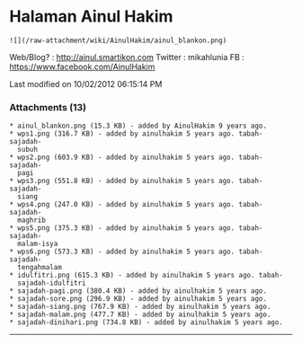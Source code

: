 # Halaman Ainul Hakim
`![](/raw-attachment/wiki/AinulHakim/ainul_blankon.png)`

Web/Blog? : ​http://ainul.smartikon.com
Twitter : mikahlunia
FB : ​https://www.facebook.com/AinulHakim

Last modified on 10/02/2012 06:15:14 PM

### Attachments (13)
    * ainul_blankon.png​ (15.3 KB) - added by AinulHakim 9 years ago.
    * wps1.png​ (316.7 KB) - added by ainulhakim 5 years ago. tabah-sajadah-
      subuh
    * wps2.png​ (603.9 KB) - added by ainulhakim 5 years ago. tabah-sajadah-
      pagi
    * wps3.png​ (551.8 KB) - added by ainulhakim 5 years ago. tabah-sajadah-
      siang
    * wps4.png​ (247.0 KB) - added by ainulhakim 5 years ago. tabah-sajadah-
      maghrib
    * wps5.png​ (375.3 KB) - added by ainulhakim 5 years ago. tabah-sajadah-
      malam-isya
    * wps6.png​ (573.3 KB) - added by ainulhakim 5 years ago. tabah-sajadah-
      tengahmalam
    * idulfitri.png​ (615.3 KB) - added by ainulhakim 5 years ago. tabah-
      sajadah-idulfitri
    * sajadah-pagi.png​ (380.4 KB) - added by ainulhakim 5 years ago.
    * sajadah-sore.png​ (296.9 KB) - added by ainulhakim 5 years ago.
    * sajadah-siang.png​ (767.9 KB) - added by ainulhakim 5 years ago.
    * sajadah-malam.png​ (477.7 KB) - added by ainulhakim 5 years ago.
    * sajadah-dinihari.png​ (734.8 KB) - added by ainulhakim 5 years ago.
 
---
 
